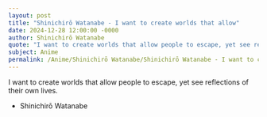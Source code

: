 ```yaml
---
layout: post
title: "Shinichirō Watanabe - I want to create worlds that allow"
date: 2024-12-28 12:00:00 -0000
author: Shinichirō Watanabe
quote: "I want to create worlds that allow people to escape, yet see reflections of their own lives."
subject: Anime
permalink: /Anime/Shinichirō Watanabe/Shinichirō Watanabe - I want to create worlds that allow
---
```


I want to create worlds that allow people to escape, yet see reflections of their own lives.

- Shinichirō Watanabe
